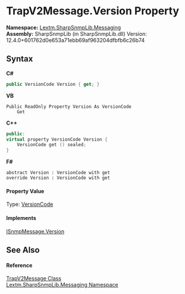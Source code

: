 # TrapV2Message.Version Property 
 

**Namespace:**&nbsp;<a href="N_Lextm_SharpSnmpLib_Messaging">Lextm.SharpSnmpLib.Messaging</a><br />**Assembly:**&nbsp;SharpSnmpLib (in SharpSnmpLib.dll) Version: 12.4.0+601762d0e653a71ebb69af963204dfbfb6c26b74

## Syntax

**C#**<br />
``` C#
public VersionCode Version { get; }
```

**VB**<br />
``` VB
Public ReadOnly Property Version As VersionCode
	Get
```

**C++**<br />
``` C++
public:
virtual property VersionCode Version {
	VersionCode get () sealed;
}
```

**F#**<br />
``` F#
abstract Version : VersionCode with get
override Version : VersionCode with get
```


#### Property Value
Type: <a href="T_Lextm_SharpSnmpLib_VersionCode">VersionCode</a>

#### Implements
<a href="P_Lextm_SharpSnmpLib_Messaging_ISnmpMessage_Version">ISnmpMessage.Version</a><br />

## See Also


#### Reference
<a href="T_Lextm_SharpSnmpLib_Messaging_TrapV2Message">TrapV2Message Class</a><br /><a href="N_Lextm_SharpSnmpLib_Messaging">Lextm.SharpSnmpLib.Messaging Namespace</a><br />